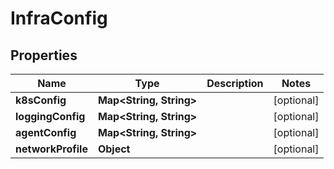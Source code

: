 

# InfraConfig


## Properties

Name | Type | Description | Notes
------------ | ------------- | ------------- | -------------
**k8sConfig** | **Map&lt;String, String&gt;** |  |  [optional]
**loggingConfig** | **Map&lt;String, String&gt;** |  |  [optional]
**agentConfig** | **Map&lt;String, String&gt;** |  |  [optional]
**networkProfile** | **Object** |  |  [optional]



